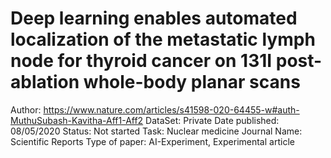 # Deep learning enables automated localization of the metastatic lymph node for thyroid cancer on 131I post-ablation whole-body planar scans

Author: https://www.nature.com/articles/s41598-020-64455-w#auth-MuthuSubash-Kavitha-Aff1-Aff2
DataSet: Private
Date published: 08/05/2020
Status: Not started
Task: Nuclear medicine
Journal Name: Scientific Reports
Type of paper: AI-Experiment, Experimental article